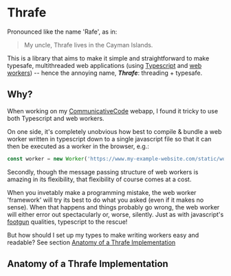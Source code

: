 # Thrafe

Pronounced like the name 'Rafe', as in:
> My uncle, Thrafe lives in the Cayman Islands.

This is a library that aims to make it simple and straightforward to make typesafe, multithreaded web applications (using [Typescript](https://www.typescriptlang.org/) and [web workers](https://developer.mozilla.org/en-US/docs/Web/API/Web_Workers_API/Using_web_workers)) -- hence the annoying name, ***Thrafe***: threading + typesafe. 

## Why?

When working on my [CommunicativeCode](https://github.com/p-buddy/CommunicativeCode) webapp, I found it tricky to use both Typescript and web workers. 

On one side, it's completely unobvious how best to compile & bundle a web worker written in typescript down to a single javascript file so that it can then be executed as a worker in the browser, e.g.:

```js
const worker = new Worker('https://www.my-example-website.com/static/worker.js');
```

Secondly, though the message passing structure of web workers is amazing in its flexibility, that flexibility of course comes at a cost.

When you invetably make a programming mistake, the web worker 'framework' will try its best to do what you asked (even if it makes no sense). When that happens and things probably go wrong, the web worker will either error out spectacularly or, worse, silently. Just as with javascript's [footgun](https://en.wiktionary.org/wiki/footgun) qualities, typescript to the rescue!

But how should I set up my types to make writing workers easy and readable? See section [Anatomy of a Thrafe Implementation](##Anatomy-of-a-Thrafe-Implementation)

## Anatomy of a Thrafe Implementation

